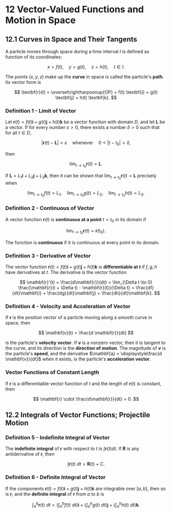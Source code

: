 # 12 Vector-Valued Functions and Motion in Space

## 12.1 Curves in Space and Their Tangents

A particle moves through space during a time interval $I$ is defined as function of its coordinates:

$$
x = f(t), \quad y = g(t), \quad z = h(t), \quad t \in I.
$$

The points $(x, y, z)$ make up the **curve** in space is called the particle's **path**. Its vector form is

$$
\textbf{r}(t) = \overset\rightharpoonup{OP}
= f(t) \textbf{i} + g(t) \textbf{j} + h(t) \textbf{k}.
$$

### Definition 1 - Limit of Vector

Let $\textbf{r}(t) = f(t) \textbf{i} + g(t) \textbf{j} + h(t) \textbf{k}$ be a vector function with domain $D$, and let $\textbf{L}$ be a vector. If for every number $\varepsilon > 0$, there exists a number $\delta > 0$ such that for all $t \in D$,

$$
|\mathbf{r}(t) - \mathbf{L}| < \varepsilon
\quad \text{whenever} \quad
0 < |t - t_{0}| < \delta,
$$

then

$$
\lim_{t \to t_{0}} \mathbf{r}(t) = \mathbf{L}.
$$

If $\mathbf{L} = L_{1}\mathbf{i} + L_{2}\mathbf{j} + L_{3}\mathbf{k}$, then it can be shown that $\lim_{t \to t_{0}} \mathbf{r}(t) = \mathbf{L}$ precisely when

$$
\lim_{t \to t_{0}} f(t) = L_{1}, \quad
\lim_{t \to t_{0}} g(t) = L_{2}, \quad
\lim_{t \to t_{0}} h(t) = L_{3}.
$$

### Definition 2 - Continuous of Vector

A vector function $\mathbf{r}(t)$ is **continuous at a point** $t = t_0$ in its domain if

$$
\lim_{t \to t_{0}} \mathbf{r}(t) = \mathbf{r}(t_{0}).
$$

The function is **continuous** if it is continuous at every point in its domain.

### Definition 3 - Derivative of Vector

The vector function $\textbf{r}(t) = f(t) \textbf{i} + g(t) \textbf{j} + h(t) \textbf{k}$ is **differentiable at $t$** if $f, g, h$ have derivatives at $t$. The derivative is the vector function

$$
\mathbf{r}'(t) = \frac{d\mathbf{r}}{dt}
= \lim_{\Delta t \to 0} \frac{\mathbf{r}(t + \Delta t) - \mathbf{r}(t)}{\Delta t}
= \frac{df}{dt}\mathbf{i} + \frac{dg}{dt}\mathbf{j} + \frac{dh}{dt}\mathbf{k}.
$$

### Definition 4 - Velocity and Acceleration of Vector

If $\mathbf{r}$ is the position vector of a particle moving along a smooth curve in space, then

$$
\mathbf{v}(t) = \frac{d \mathbf{r}}{dt}
$$

is the particle's **velocity vector**. If $\mathbf{v}$ is a nonzero vector, then it is tangent to the curve, and its direction is the **direction of motion**. The magnitude of $\mathbf{v}$ is the particle's **speed**, and the derivative $\mathbf{a} = \displaystyle\frac{d \mathbf{v}}{dt}$ when it exists, is the particle's **acceleration vector**.

### Vector Functions of Constant Length

If $\mathbf{r}$ is a differentiable vector function of $t$ and the length of $\mathbf{r}(t)$ is constant, then

$$
\mathbf{r} \cdot \frac{d\mathbf{r}}{dt} = 0.
$$

## 12.2 Integrals of Vector Functions; Projectile Motion

### Definition 5 - Indefinite Integral of Vector

The **indefinite integral** of $\mathbf{r}$ with respect to $t$ is $\int \mathbf{r}(t) dt$. If $\mathbf{R}$ is any antiderivative of $\mathbf{r}$, then

$$
\int \mathbf{r}(t) \ dt = \mathbf{R}(t) + C.
$$

### Definition 6 - Definite Integral of Vector

If the components $\textbf{r}(t) = f(t) \textbf{i} + g(t) \textbf{j} + h(t) \textbf{k}$ are integrable over $[a, b]$, then so is $\mathbf{r}$, and the **definite integral** of $\mathbf{r}$ from $a$ to $b$ is

$$
\int_{a}^{b} \mathbf{r}(t) \ dt =
\left(\int_{a}^{b} f(t) \ dt\right)\mathbf{i} +
\left(\int_{a}^{b} g(t) \ dt\right)\mathbf{j} +
\left(\int_{a}^{b} h(t) \ dt\right)\mathbf{k}.
$$
